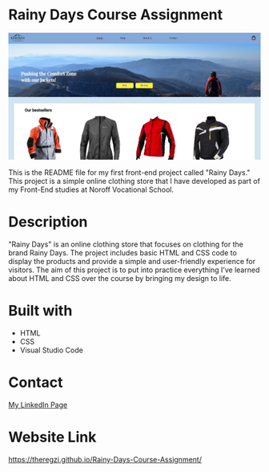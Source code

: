 # Rainy Days Course Assignment
![website image](images/rainy-days-website-image.JPG)

This is the README file for my first front-end project called "Rainy Days." This project is a simple online clothing store that I have developed as part of my Front-End studies at Noroff Vocational School.

# Description
"Rainy Days" is an online clothing store that focuses on clothing for the brand Rainy Days. The project includes basic HTML and CSS code to display the products and provide a simple and user-friendly experience for visitors. The aim of this project is to put into practice everything I’ve learned about HTML and CSS over the course by bringing my design to life.

# Built with

- HTML
- CSS
- Visual Studio Code 

# Contact 

[My LinkedIn Page](https://www.linkedin.com/in/regine-dille-kornbakk-aa0a7b288/)

# Website Link

https://theregzi.github.io/Rainy-Days-Course-Assignment/